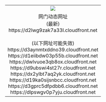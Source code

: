 ﻿<table>
  <tr></tr>
  <tr><td colspan=2 align=center><img src="https://d2lwg9zak7a33l.cloudfront.net/Up/oGate.jpg" /></td></tr>
  <tr><td colspan=2 align=center>网门动态网址<br/>(最新)
<br>https://d2lwg9zak7a33l.cloudfront.net
<br/><br/>(以下网址可能失效)
<br>https://d3aynmtxddno39.cloudfront.net
<br>https://d1eiibdw03p55b.cloudfront.net
<br>https://dwlvuoe3qb8ox.cloudfront.net
<br>https://d9ubswi4st27r.cloudfront.net
<br>https://dx2ylbt7aq2yk.cloudfront.net
<br>https://d19ka0sijsnbcc.cloudfront.net
<br>https://d3gprc5dfpdbb6.cloudfront.net
<br>https://dlpswgv0p7yju.cloudfront.net
    </td>
  </tr>
</table>
